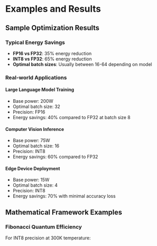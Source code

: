 # Examples and Results

## Sample Optimization Results

### Typical Energy Savings
- **FP16 vs FP32**: 35% energy reduction
- **INT8 vs FP32**: 65% energy reduction
- **Optimal batch sizes**: Usually between 16-64 depending on model

### Real-world Applications

#### Large Language Model Training
- Base power: 200W
- Optimal batch size: 32
- Precision: FP16
- Energy savings: 40% compared to FP32 at batch size 8

#### Computer Vision Inference
- Base power: 75W  
- Optimal batch size: 16
- Precision: INT8
- Energy savings: 60% compared to FP32

#### Edge Device Deployment
- Base power: 15W
- Optimal batch size: 4
- Precision: INT8
- Energy savings: 70% with minimal accuracy loss

## Mathematical Framework Examples

### Fibonacci Quantum Efficiency
For INT8 precision at 300K temperature: